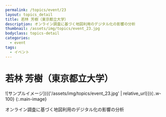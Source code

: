 ```yaml
---
permalink: /topics/event/23
layout: topics_detail
title: 若林 芳樹（東京都立大学）
description: オンライン調査に基づく地図利用のデジタル化の影響の分析
thumbnail: /assets/img/topics/event_23.jpg
bodyclass: topics-detail
categories:
  - event
tags:
  - イベント
---
```


# 若林 芳樹（東京都立大学）

![サンプルイメージ]({{'/assets/img/topics/event_23.jpg' | relative_url}}){:.w-100}
{:.main-image}

オンライン調査に基づく地図利用のデジタル化の影響の分析
